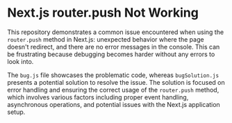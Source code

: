 # Next.js router.push Not Working

This repository demonstrates a common issue encountered when using the `router.push` method in Next.js: unexpected behavior where the page doesn't redirect, and there are no error messages in the console. This can be frustrating because debugging becomes harder without any errors to look into. 

The `bug.js` file showcases the problematic code, whereas `bugSolution.js` presents a potential solution to resolve the issue. The solution is focused on error handling and ensuring the correct usage of the `router.push` method, which involves various factors including proper event handling, asynchronous operations, and potential issues with the Next.js application setup.
